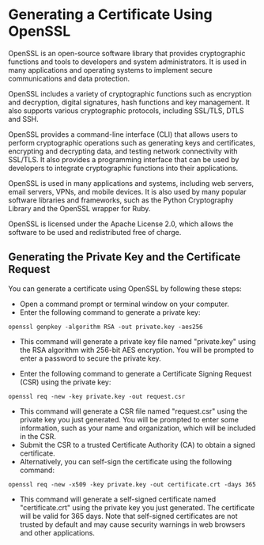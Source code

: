 # Generating a Certificate Using OpenSSL

OpenSSL is an open-source software library that provides cryptographic functions and tools to developers and system administrators. It is used in many applications and operating systems to implement secure communications and data protection.

OpenSSL includes a variety of cryptographic functions such as encryption and decryption, digital signatures, hash functions and key management. It also supports various cryptographic protocols, including SSL/TLS, DTLS and SSH.

OpenSSL provides a command-line interface (CLI) that allows users to perform cryptographic operations such as generating keys and certificates, encrypting and decrypting data, and testing network connectivity with SSL/TLS. It also provides a programming interface that can be used by developers to integrate cryptographic functions into their applications.

OpenSSL is used in many applications and systems, including web servers, email servers, VPNs, and mobile devices. It is also used by many popular software libraries and frameworks, such as the Python Cryptography Library and the OpenSSL wrapper for Ruby.

OpenSSL is licensed under the Apache License 2.0, which allows the software to be used and redistributed free of charge.

## Generating the Private Key and the Certificate Request
You can generate a certificate using OpenSSL by following these steps:

- Open a command prompt or terminal window on your computer.
- Enter the following command to generate a private key:
```
openssl genpkey -algorithm RSA -out private.key -aes256
```
- This command will generate a private key file named "private.key" using the RSA algorithm with 256-bit AES encryption. You will be prompted to enter a password to secure the private key.

- Enter the following command to generate a Certificate Signing Request (CSR) using the private key:

```
openssl req -new -key private.key -out request.csr
```

- This command will generate a CSR file named "request.csr" using the private key you just generated. You will be prompted to enter some information, such as your name and organization, which will be included in the CSR.
- Submit the CSR to a trusted Certificate Authority (CA) to obtain a signed certificate.
- Alternatively, you can self-sign the certificate using the following command:

```
openssl req -new -x509 -key private.key -out certificate.crt -days 365
```

- This command will generate a self-signed certificate named "certificate.crt" using the private key you just generated. The certificate will be valid for 365 days. Note that self-signed certificates are not trusted by default and may cause security warnings in web browsers and other applications.